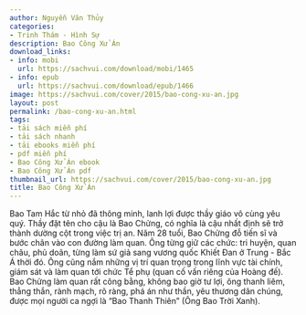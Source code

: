 ```yaml
---
author: Nguyễn Văn Thủy
categories:
- Trinh Thám - Hình Sự
description: Bao Công Xử Án
download_links:
- info: mobi
  url: https://sachvui.com/download/mobi/1465
- info: epub
  url: https://sachvui.com/download/epub/1466
image: https://sachvui.com/cover/2015/bao-cong-xu-an.jpg
layout: post
permalink: /bao-cong-xu-an.html
tags:
- tải sách miễn phí
- tải sách nhanh
- tải ebooks miễn phí
- pdf miễn phí
- Bao Công Xử Án ebook
- Bao Công Xử Án pdf
thumbnail_url: https://sachvui.com/cover/2015/bao-cong-xu-an.jpg
title: Bao Công Xử Án
---
```


 <div class="item-desc text-justify"> Bao Tam Hắc từ nhỏ đã thông minh, lanh lợi được thầy giáo vô cùng yêu quý. Thầy đặt tên cho cậu là Bao Chửng, có nghĩa là cậu nhất định sẽ trở thành dường cột trong việc trị an. Năm 28 tuổi, Bao Chửng đỗ tiến sĩ và bước chân vào con đường làm quan. Ông từng giữ các chức: tri huyện, quan châu, phủ doãn, từng làm sứ giả sang vương quốc Khiết Đan ở Trung - Bắc Á thời đó. Ông cũng nắm những vị trí quan trọng trong lĩnh vực tài chính, giám sát và làm quan tới chức Tể phụ (quan cố vấn riêng của Hoàng đế). Bao Chửng làm quan rất công bằng, không bao giờ tư lợi, ông thanh liêm, thẳng thắn, rành mạch, rõ ràng, phá án như thần, yêu thương dân chúng, được mọi người ca ngợi là “Bao Thanh Thiên” (Ông Bao Trời Xanh). </div>